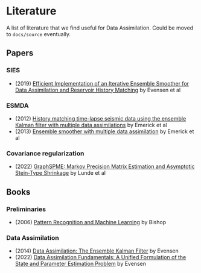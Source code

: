 # Literature

A list of literature that we find useful for Data Assimilation.
Could be moved to `docs/source` eventually.

## Papers

### SIES

- (2019) [Efficient Implementation of an Iterative Ensemble Smoother for Data Assimilation and Reservoir History Matching](https://www.frontiersin.org/articles/10.3389/fams.2019.00047/full) by Evensen et al

### ESMDA

- (2012) [History matching time-lapse seismic data using the ensemble Kalman filter with multiple data assimilations](https://link.springer.com/article/10.1007/s10596-012-9275-5) by Emerick et al
- (2013) [Ensemble smoother with multiple data assimilation](https://www.sciencedirect.com/science/article/abs/pii/S0098300412000994) by Emerick et al

### Covariance regularization

- (2022) [GraphSPME: Markov Precision Matrix Estimation and Asymptotic Stein-Type Shrinkage](https://arxiv.org/abs/2205.07584) by Lunde et al

## Books

### Preliminaries

- (2006) [Pattern Recognition and Machine Learning](https://www.amazon.com/Pattern-Recognition-Learning-Information-Statistics/dp/0387310738) by Bishop

### Data Assimilation

- (2014) [Data Assimilation: The Ensemble Kalman Filter](https://www.amazon.com/Data-Assimilation-Ensemble-Kalman-Filter/dp/3642424767/) by Evensen
- (2022) [Data Assimilation Fundamentals: A Unified Formulation of the State and Parameter Estimation Problem](https://www.amazon.com/Data-Assimilation-Fundamentals-Formulation-Environment/dp/3030967085/) by Evensen
